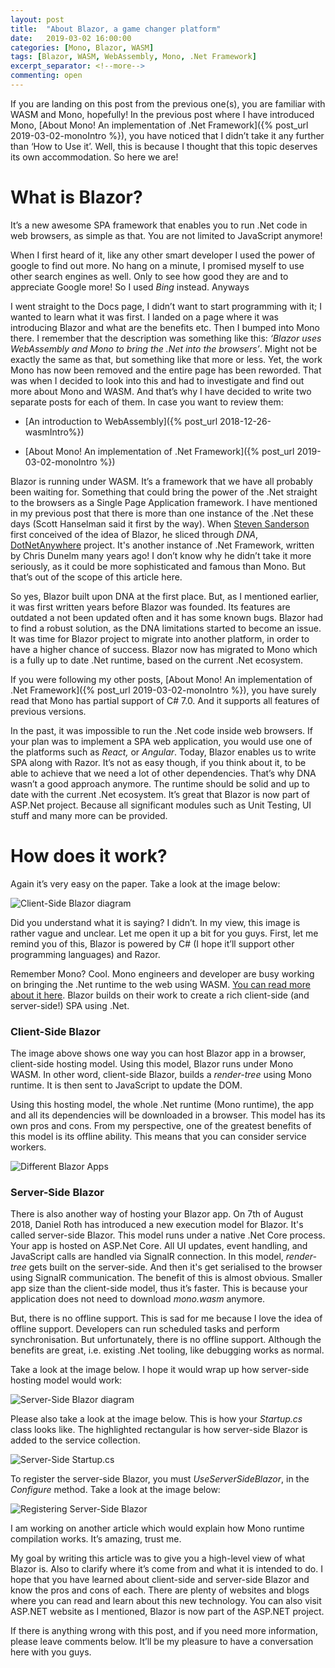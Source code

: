 ```yaml
---
layout: post
title:  "About Blazor, a game changer platform"
date:   2019-03-02 16:00:00
categories: [Mono, Blazor, WASM]
tags: [Blazor, WASM, WebAssembly, Mono, .Net Framework]
excerpt_separator: <!--more-->
commenting: open
---
```


If you are landing on this post from the previous one(s), you are familiar with WASM and Mono, hopefully! In the previous post where I have introduced Mono, [About Mono! An implementation of .Net Framework]({% post_url 2019-03-02-monoIntro %}), you have noticed that I didn’t take it any further than ‘How to Use it’. Well, this is because I thought that this topic deserves its own accommodation. So here we are!
<!--more-->
# What is Blazor?

It’s a new awesome SPA framework that enables you to run .Net code in web browsers, as simple as that. You are not limited to JavaScript anymore!

When I first heard of it, like any other smart developer I used the power of google to find out more. No hang on a minute, I promised myself to use other search engines as well. Only to see how good they are and to appreciate Google more! So I used _Bing_ instead. Anyways

I went straight to the Docs page, I didn’t want to start programming with it; I wanted to learn what it was first. I landed on a page where it was introducing Blazor and what are the benefits etc. Then I bumped into Mono there. I remember that the description was something like this: _‘Blazor uses WebAssembly and Mono to bring the .Net into the browsers’_. Might not be exactly the same as that, but something like that more or less. Yet, the work Mono has now been removed and the entire page has been reworded. That was when I decided to look into this and had to investigate and find out more about Mono and WASM. And that’s why I have decided to write two separate posts for each of them. In case you want to review them:

- [An introduction to WebAssembly]({% post_url 2018-12-26-wasmIntro%})

- [About Mono! An implementation of .Net Framework]({% post_url 2019-03-02-monoIntro %})

Blazor is running under WASM. It’s a framework that we have all probably been waiting for. Something that could bring the power of the .Net straight to the browsers as a Single Page Application framework. I have mentioned in my previous post that there is more than one instance of the .Net these days (Scott Hanselman said it first by the way). When <a href="http://blog.stevensanderson.com/"  target="_blank">Steven Sanderson</a> first conceived of the idea of Blazor, he sliced through _DNA_, <a href="https://github.com/chrisdunelm/DotNetAnywhere?WT.mc_id=-blog-scottha"  target="_blank">DotNetAnywhere</a> project. It's another instance of .Net Framework, written by Chris Dunelm many years ago! I don’t know why he didn’t take it more seriously, as it could be more sophisticated and famous than Mono. But that’s out of the scope of this article here. 

So yes, Blazor built upon DNA at the first place. But, as I mentioned earlier, it was first written years before Blazor was founded. Its features are outdated a not been updated often and it has some known bugs. Blazor had to find a robust solution, as the DNA limitations started to become an issue. It was time for Blazor project to migrate into another platform, in order to have a higher chance of success. Blazor now has migrated to Mono which is a fully up to date .Net runtime, based on the current .Net ecosystem.

If you were following my other posts, [About Mono! An implementation of .Net Framework]({% post_url 2019-03-02-monoIntro %}), you have surely read that Mono has partial support of C# 7.0. And it supports all features of previous versions.

In the past, it was impossible to run the .Net code inside web browsers. If your plan was to implement a SPA web application, you would use one of the platforms such as _React,_ or _Angular_. Today, Blazor enables us to write SPA along with Razor. It’s not as easy though, if you think about it, to be able to achieve that we need a lot of other dependencies. That’s why DNA wasn’t a good approach anymore. The runtime should be solid and up to date with the current .Net ecosystem. It’s great that Blazor is now part of ASP.Net project. Because all significant modules such as Unit Testing, UI stuff and many more can be provided.

# How does it work?

Again it’s very easy on the paper. Take a look at the image below:
 
![Client-Side Blazor diagram](/assets/imgs/BlazorIntro/Blazor_ClientSideModel.jpg)

Did you understand what it is saying? I didn’t. In my view, this image is rather vague and unclear. Let me open it up a bit for you guys. First, let me remind you of this, Blazor is powered by C# (I hope it’ll support other programming languages) and Razor.

Remember Mono? Cool. Mono engineers and developer are busy working on bringing the .Net runtime to the web using WASM. <a href="https://www.mono-project.com/news/2018/01/16/mono-static-webassembly-compilation/" target="_blank">You can read more about it here</a>. Blazor builds on their work to create a rich client-side (and server-side!) SPA using .Net.

### Client-Side Blazor

The image above shows one way you can host Blazor app in a browser, client-side hosting model. Using this model, Blazor runs under Mono WASM. In other word, client-side Blazor, builds a _render-tree_ using Mono runtime. It is then sent to JavaScript to update the DOM.

Using this hosting model, the whole .Net runtime (Mono runtime), the app and all its dependencies will be downloaded in a browser. This model has its own pros and cons. From my perspective, one of the greatest benefits of this model is its offline ability. This means that you can consider service workers. 

![Different Blazor Apps](/assets/imgs/BlazorIntro/BlazorHostingModelsApps.jpg)

### Server-Side Blazor

There is also another way of hosting your Blazor app. On 7th of August 2018, Daniel Roth has introduced a new execution model for Blazor. It's called server-side Blazor. This model runs under a native .Net Core process. Your app is hosted on ASP.Net Core. All UI updates, event handling, and JavaScript calls are handled via SignalR connection. In this model, _render-tree_ gets built on the server-side. And then it's get serialised to the browser using SignalR communication. The benefit of this is almost obvious. Smaller app size than the client-side model, thus it’s faster. This is because your application does not need to download _mono.wasm_ anymore.

But, there is no offline support. This is sad for me because I love the idea of offline support. Developers can run scheduled tasks and perform synchronisation. But unfortunately, there is no offline support. Although the benefits are great, i.e. existing .Net tooling, like debugging works as normal.

Take a look at the image below. I hope it would wrap up how server-side hosting model would work:

![Server-Side Blazor diagram](/assets/imgs/BlazorIntro/ServerSide_Blazor.png)

Please also take a look at the image below. This is how your _Startup.cs_ class looks like. The highlighted rectangular is how server-side Blazor is added to the service collection.

![Server-Side Startup.cs](/assets/imgs/BlazorIntro/ServerSide_Startup.jpg)

To register the server-side Blazor, you must _UseServerSideBlazor_, in the _Configure_ method. Take a look at the image below:

![Registering Server-Side Blazor](/assets/imgs/BlazorIntro/Registering_ServerSide_Blazor.jpg)

I am working on another article which would explain how Mono runtime compilation works. It’s amazing, trust me.

My goal by writing this article was to give you a high-level view of what Blazor is. Also to clarify where it’s come from and what it is intended to do. I hope that you have learned about client-side and server-side Blazor and know the pros and cons of each. There are plenty of websites and blogs where you can read and learn about this new technology. You can also visit ASP.NET website as I mentioned, Blazor is now part of the ASP.NET project.

If there is anything wrong with this post, and if you need more information, please leave comments below. It’ll be my pleasure to have a conversation here with you guys.
